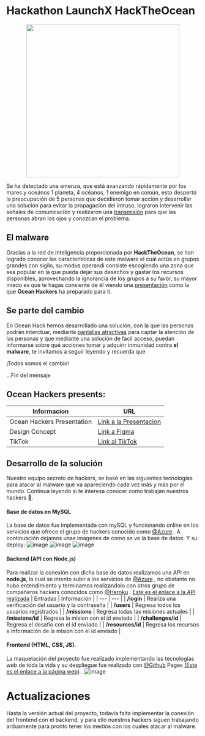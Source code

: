 # Hackathon LaunchX HackTheOcean

<p align="center">
  <img src="https://user-images.githubusercontent.com/53382424/168632547-2e44b71b-2056-43b6-b743-fe9a5dbc67ba.png", width=400px height=400px>
</p>

Se ha detectado una amenza, que está avanzando rápidamente por los mares y oceános
1 planeta, 4 océanos, 1 enemigo en común, esto despertó la preocupación de 5 personas
que decidieron tomar acción y desarrollar una solución para evitar la propagación del intruso,
lograron intervenir las señales de comunicación y realizaron una [transmisión](https://www.tiktok.com/@camarenaai/video/7098130719091821830?_t=8SLVu2Z6mX8&_r=1) para que las personas abran los ojos y conozcan el problema.

## El malware
Gracias a la red de inteligencia proporcionada por **HackTheOcean**, se han logrado conocer las
características de este malware el cuál actúa en grupos grandes con sigilo, su modus operandi consiste 
escogiendo una zona que sea popular en la que pueda dejar sus desechos y gastar los recursos disponibles,
aprovechando la ignorancia de los grupos a su favor, su mayor miedo es que te hagas consiente de él viendo
una [presentación](https://www.canva.com/design/DAFAsNz8w00/3l_UBe1R1rZp5bMMzp5L3Q/view?website#2:caracter-sticas-es-altamente-peligroso.-se-infiltra-de-forma-r-pida-entre-las-zonas-m-s-vulnerables.-se-mueve-en-grupos) 
como la que **Ocean Hackers** ha preparado para ti.

## Se parte del cambio
En Ocean Hack hemos desarrollado una solución, con la que las personas podrán interctuar, mediante 
[pantallas atractivas](https://www.figma.com/file/exfIiT36KUctyYsiOetjrG/HackTheOcean---Design-concept?node-id=0%3A1)
para captar la atención de las personas y que mediante una solución de facil acceso, puedan informarse
sobre qué acciones tomar y adquirir inmunidad contra **el malware**, te invitamos a seguir leyendo y recuerda que

¡Todos somos el cambio! 

...Fin del mensaje

## Ocean Hackers presents:

| Informacion | URL |
| --- | --- |
| Ocean Hackers Presentation | [Link a la Presentacion](https://www.canva.com/design/DAFAsNz8w00/3l_UBe1R1rZp5bMMzp5L3Q/view?website#2:un-malware-se-ha-infiltrado-en-nuestros-oc-anos-y-esta-comprometiendo-su-sistema) |
| Design Concept | [Link a Figma](https://www.figma.com/file/exfIiT36KUctyYsiOetjrG/HackTheOcean---Design-concept?node-id=0%3A1) |
| TikTok | [Link al TikTok](https://vm.tiktok.com/ZMLc3VxX4/?k=1) |


## Desarrollo de la solución
Nuestro equipo secreto de hackers, se basó en las siguientes tecnologías para atacar al malware que va apareciendo cada vez más y más por el mundo. Continua leyendo si te interesa conocer como trabajan nuestros hackers 👀.

#### Base de datos en MySQL
La base de datos fue implementada con mySQL y funcionando online en los servicios que ofrece el grupo de hackers conocido como [@Azure](https://github.com/azure) . A continuación dejamos unas imagenes de como se ve la base de datos. Y su deploy:
![image](https://user-images.githubusercontent.com/53382424/168626384-577861b7-8e1e-4745-af96-c84c12bd168c.png)
![image](https://user-images.githubusercontent.com/53382424/168626453-b91ad9b4-4bab-4458-be50-b1f698206008.png)
![image](https://user-images.githubusercontent.com/53382424/168626760-5cbf3e9b-c279-40b2-8e24-fbf382442c73.png)

#### Backend (API con Node.js)
Para realizar la conexión con dicha base de datos realizamos una API en **node.js**, la cual se intento subir a los servicios de [@Azure](https://github.com/azure) , no obstante no hubo entendimiento y terminamos realizandolo con otros grupo de compañeros hackers conocidos como [@Heroku](https://github.com/heroku) . [Este es el enlace a la API realizada](https://oceanhackersapi.herokuapp.com/)
| Entradas | Información |
| --- | --- |
| **/login** | Realiza una verificación del usuario y la contraseña |
| **/users** | Regresa todos los usuarios registrados |
| **/missions** | Regresa todas las misiones actuales |
| **/missions/id** | Regresa la mision con el id enviado |
| **/challenges/id** | Regresa el desafío con el id enviado |
| **/resources/id** | Regresa los recursos e información de la mision con el id enviado |

#### Frontend (HTML, CSS, JS).
La maquetación del proyecto fue realizado implementando las tecnologías web de toda la vida y su despliegue fue realizado con [@Github](https://github.com/github) Pages [(Este es el enlace a la página web)](https://oceanhackers.github.io/HackTheOcean/) .
![image](https://user-images.githubusercontent.com/53382424/168630387-1e0e505a-f2ab-46ee-b83d-449e316ddf54.png)

# Actualizaciones
Hasta la versión actual del proyecto, todavía falta implementar la conexión del frontend con el backend, y para ello nuestros hackers siguen trabajando arduamente para pronto tener los medios con los cuales atacar al malware.
